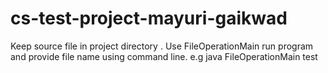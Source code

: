 # cs-test-project-mayuri-gaikwad

Keep source file in project directory .
Use FileOperationMain run program and provide file name  using command line.
e.g java FileOperationMain test